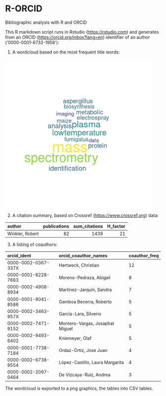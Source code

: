 # R-ORCID
Bibliographic analysis with R and ORCID

This R markdown script runs in Rstudio (<https://rstudio.com>) and generates from an ORCID (https://orcid.org/inbox?lang=en) identifier of an author ('0000-0001-6732-1958'):

1. A wordcloud based on the most frequent title words:

![Wordcloud of ORCID profile](https://github.com/robert-winkler/R-ORCID/blob/master/Winkler%2C%20Robert%200000-0001-6732-1958.png)

2. A citation summary, based on Crossref (<https://www.crossref.org>) data:

author           | **publications** | **sum_citations** | **H_factor**
 :-------------- | ---------------: | ----------------: | -------------:
Winkler, Robert  |	            82	|              1439 |	           21	


3. A listing of coauthors:

orcid_ident         | orcid_coauthor_names            | coauthor_freq
:-------------------| :-------------------------------| :-------------
0000-0002-0367-337X |	Hertweck, Christian	            | 12		
0000-0001-8228-7663 |	Moreno-Pedraza, Abigail	        | 8		
0000-0002-4908-8934	| Martínez-Jarquín, Sandra      	| 7		
0000-0001-8041-8586	| Gamboa Becerra, Roberto	        | 5		
0000-0002-3463-957X	| García-Lara, Silverio	          | 5		
0000-0002-7471-9152	| Montero-Vargas, Josaphat Miguel |	5		
0000-0002-9493-6402	| Kniemeyer, Olaf	                | 5		
0000-0001-7738-7184	| Ordaz-Ortiz, Jose Juan          |	4		
0000-0002-6738-9554	| López-Castillo, Laura Margarita |	4		
0000-0002-2097-0464	| De Vizcaya-Ruiz, Andrea         |	3	

The wordcloud is exported to a png graphics, the tables into CSV tables.
